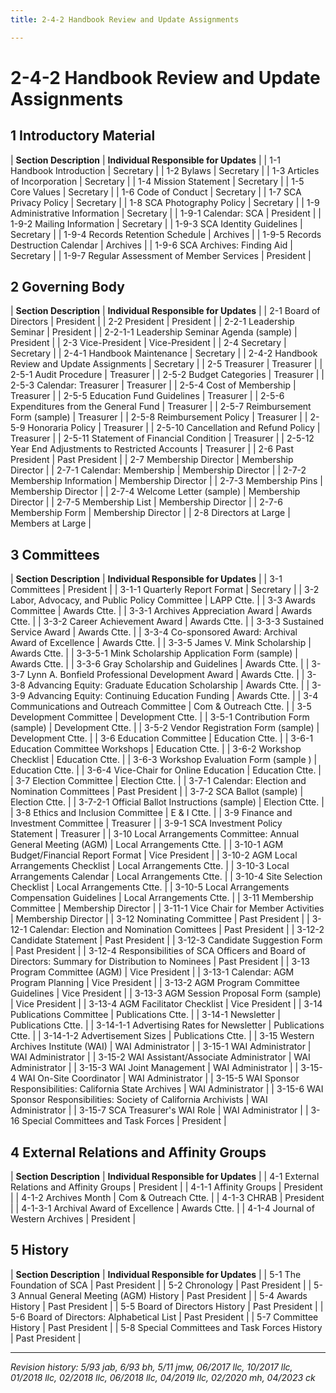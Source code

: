 ```yaml
---
title: 2-4-2 Handbook Review and Update Assignments

---
```


# 2-4-2 Handbook Review and Update Assignments

## 1 Introductory Material

| **Section Description** | **Individual Responsible for Updates** |
| 1-1 Handbook Introduction          | Secretary |
| 1-2 Bylaws                         | Secretary |
| 1-3 Articles of Incorporation      | Secretary |
| 1-4 Mission Statement              | Secretary |
| 1-5 Core Values                    | Secretary |
| 1-6 Code of Conduct                | Secretary |
| 1-7 SCA Privacy Policy             | Secretary |
| 1-8 SCA Photography Policy         | Secretary |
| 1-9 Administrative Information     | Secretary |
| 1-9-1 Calendar: SCA                | President |
| 1-9-2 Mailing Information          | Secretary |
| 1-9-3 SCA Identity Guidelines      | Secretary |
| 1-9-4 Records Retention Schedule   | Archives |
| 1-9-5 Records Destruction Calendar | Archives |
| 1-9-6 SCA Archives: Finding Aid    | Secretary |
| 1-9-7 Regular Assessment of Member Services | President |

## 2 Governing Body

| **Section Description** | **Individual Responsible for Updates** |
| 2-1 Board of Directors                   | President |
| 2-2 President                            | President |
| 2-2-1 Leadership Seminar                 | President |
| 2-2-1-1 Leadership Seminar Agenda (sample) | President |
| 2-3 Vice-President                       | Vice-President |
| 2-4 Secretary                            | Secretary |
| 2-4-1 Handbook Maintenance               | Secretary |
| 2-4-2 Handbook Review and Update Assignments | Secretary |
| 2-5 Treasurer                            | Treasurer |
| 2-5-1 Audit Procedure                    | Treasurer |
| 2-5-2 Budget Categories                  | Treasurer |
| 2-5-3 Calendar: Treasurer                | Treasurer |
| 2-5-4 Cost of Membership                 | Treasurer |
| 2-5-5 Education Fund Guidelines          | Treasurer |
| 2-5-6 Expenditures from the General Fund | Treasurer |
| 2-5-7 Reimbursement Form (sample)        | Treasurer |
| 2-5-8 Reimbursement Policy               | Treasurer |
| 2-5-9 Honoraria Policy                   | Treasurer |
| 2-5-10 Cancellation and Refund Policy    | Treasurer |
| 2-5-11 Statement of Financial Condition  | Treasurer |
| 2-5-12 Year End Adjustments to Restricted Accounts | Treasurer |
| 2-6 Past President                       | Past President |
| 2-7 Membership Director                  | Membership Director |
| 2-7-1 Calendar: Membership               | Membership Director |
| 2-7-2 Membership Information             | Membership Director |
| 2-7-3 Membership Pins                    | Membership Director |
| 2-7-4 Welcome Letter (sample)            | Membership Director |
| 2-7-5 Membership List                    | Membership Director |
| 2-7-6 Membership Form                    | Membership Director |
| 2-8 Directors at Large                   | Members at Large |

## 3 Committees

| **Section Description** | **Individual Responsible for Updates** |
| 3-1 Committees                            | President |
| 3-1-1 Quarterly Report Format             | Secretary |
| 3-2 Labor, Advocacy, and Public Policy Committee | LAPP Ctte. |
| 3-3 Awards Committee                      | Awards Ctte. |
| 3-3-1 Archives Appreciation Award         | Awards Ctte. |
| 3-3-2 Career Achievement Award            | Awards Ctte. |
| 3-3-3 Sustained Service Award             | Awards Ctte. |
| 3-3-4 Co-sponsored Award: Archival Award of Excellence | Awards Ctte. |
| 3-3-5 James V. Mink Scholarship           | Awards Ctte. |
| 3-3-5-1 Mink Scholarship Application Form (sample) | Awards Ctte. |
| 3-3-6 Gray Scholarship and Guidelines     | Awards Ctte. |
| 3-3-7 Lynn A. Bonfield Professional Development Award | Awards Ctte. |
| 3-3-8 Advancing Equity: Graduate Education Scholarship | Awards Ctte. |
| 3-3-9 Advancing Equity: Continuing Education Funding | Awards Ctte. |
| 3-4 Communications and Outreach Committee | Com & Outreach Ctte. |
| 3-5 Development Committee                 | Development Ctte. |
| 3-5-1 Contribution Form (sample)          | Development Ctte. |
| 3-5-2 Vendor Registration Form (sample)   | Development Ctte. |
| 3-6 Education Committee                   | Education Ctte. |
| 3-6-1 Education Committee Workshops       | Education Ctte. |
| 3-6-2 Workshop Checklist                  | Education Ctte. |
| 3-6-3 Workshop Evaluation Form (sample )  | Education Ctte. |
| 3-6-4 Vice-Chair for Online Education     | Education Ctte. |
| 3-7 Election Committee                    | Election Ctte. |
| 3-7-1 Calendar: Election and Nomination Committees | Past President |
| 3-7-2 SCA Ballot (sample)                 | Election Ctte. |
| 3-7-2-1 Official Ballot Instructions (sample) | Election Ctte. |
| 3-8 Ethics and Inclusion Committee        | E & I Ctte. |
| 3-9 Finance and Investment Committee      | Treasurer |
| 3-9-1 SCA Investment Policy Statement     | Treasurer |
| 3-10 Local Arrangements Committee: Annual General Meeting (AGM) | Local Arrangements Ctte. |
| 3-10-1 AGM Budget/Financial Report Format | Vice President |
| 3-10-2 AGM Local Arrangements Checklist   | Local Arrangements Ctte. |
| 3-10-3 Local Arrangements Calendar        | Local Arrangements Ctte. |
| 3-10-4 Site Selection Checklist           | Local Arrangements Ctte. |
| 3-10-5 Local Arrangements Compensation Guidelines | Local Arrangements Ctte. |
| 3-11 Membership Committee                 | Membership Director |
| 3-11-1 Vice Chair for Member Activities   | Membership Director |
| 3-12 Nominating Committee                 | Past President |
| 3-12-1 Calendar: Election and Nomination Comittees | Past President |
| 3-12-2 Candidate Statement                | Past President |
| 3-12-3 Candidate Suggestion Form          | Past President |
| 3-12-4 Responsibilities of SCA Officers and Board of Directors: Summary for Distribution to Nominees | Past President |
| 3-13 Program Committee (AGM)              | Vice President |
| 3-13-1 Calendar: AGM Program Planning     | Vice President |
| 3-13-2 AGM Program Committee Guidelines   | Vice President |
| 3-13-3 AGM Session Proposal Form (sample) | Vice President |
| 3-13-4 AGM Facilitator Checklist          | Vice President |
| 3-14 Publications Committee               | Publications Ctte. |
| 3-14-1 Newsletter                         | Publications Ctte. |
| 3-14-1-1 Advertising Rates for Newsletter | Publications Ctte. |
| 3-14-1-2 Advertisement Sizes              | Publications Ctte. |
| 3-15 Western Archives Institute (WAI)     | WAI Administrator |
| 3-15-1 WAI Administrator                  | WAI Administrator |
| 3-15-2 WAI Assistant/Associate Administrator | WAI Administrator |
| 3-15-3 WAI Joint Management               | WAI Administrator |
| 3-15-4 WAI On-Site Coordinator            | WAI Administrator |
| 3-15-5 WAI Sponsor Responsibilities: California State Archives | WAI Administrator |
| 3-15-6 WAI Sponsor Responsibilities: Society of California Archivists | WAI Administrator |
| 3-15-7 SCA Treasurer's WAI Role | WAI Administrator |
| 3-16 Special Committees and Task Forces   | President |

## 4 External Relations and Affinity Groups

| **Section Description** | **Individual Responsible for Updates** |
| 4-1 External Relations and Affinity Groups | President |
| 4-1-1 Affinity Groups                      | President |
| 4-1-2 Archives Month                       | Com & Outreach Ctte. |
| 4-1-3 CHRAB                                | President |
| 4-1-3-1 Archival Award of Excellence       | Awards Ctte. |
| 4-1-4 Journal of Western Archives          | President |

## 5 History

| **Section Description** | **Individual Responsible for Updates** |
| 5-1 The Foundation of SCA                  | Past President |
| 5-2 Chronology                             | Past President |
| 5-3 Annual General Meeting (AGM) History   | Past President |
| 5-4 Awards History                         | Past President |
| 5-5 Board of Directors History             | Past President |
| 5-6 Board of Directors: Alphabetical List  | Past President |
| 5-7 Committee History                      | Past President |
| 5-8 Special Committees and Task Forces History | Past President |

***

_Revision history: 5/93 jab, 6/93 bh, 5/11 jmw, 06/2017 llc, 10/2017 llc, 01/2018 llc, 02/2018 llc, 06/2018 llc,
04/2019 llc, 02/2020 mh, 04/2023 ck_
